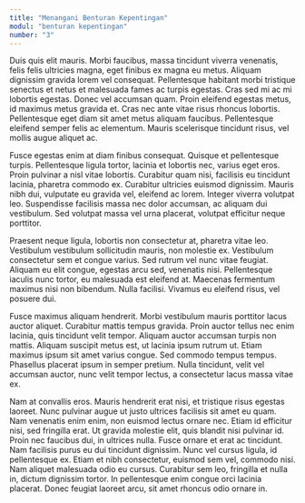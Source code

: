 ```yaml
---
title: "Menangani Benturan Kepentingan"
modul: "benturan kepentingan"
number: "3"
---
```


Duis quis elit mauris. Morbi faucibus, massa tincidunt viverra venenatis, felis felis ultricies magna, eget finibus ex magna eu metus. Aliquam dignissim gravida lorem vel consequat. Pellentesque habitant morbi tristique senectus et netus et malesuada fames ac turpis egestas. Cras sed mi ac mi lobortis egestas. Donec vel accumsan quam. Proin eleifend egestas metus, id maximus metus gravida et. Cras nec ante vitae risus rhoncus lobortis. Pellentesque eget diam sit amet metus aliquam faucibus. Pellentesque eleifend semper felis ac elementum. Mauris scelerisque tincidunt risus, vel mollis augue aliquet ac.

Fusce egestas enim at diam finibus consequat. Quisque et pellentesque turpis. Pellentesque ligula tortor, lacinia et lobortis nec, varius eget eros. Proin pulvinar a nisl vitae lobortis. Curabitur quam nisi, facilisis eu tincidunt lacinia, pharetra commodo ex. Curabitur ultricies euismod dignissim. Mauris nibh dui, vulputate eu gravida vel, eleifend ac lorem. Integer viverra volutpat leo. Suspendisse facilisis massa nec dolor accumsan, ac aliquam dui vestibulum. Sed volutpat massa vel urna placerat, volutpat efficitur neque porttitor.

Praesent neque ligula, lobortis non consectetur at, pharetra vitae leo. Vestibulum vestibulum sollicitudin mauris, non molestie ex. Vestibulum consectetur sem et congue varius. Sed rutrum vel nunc vitae feugiat. Aliquam eu elit congue, egestas arcu sed, venenatis nisi. Pellentesque iaculis nunc tortor, eu malesuada est eleifend at. Maecenas fermentum maximus nisi non bibendum. Nulla facilisi. Vivamus eu eleifend risus, vel posuere dui.

Fusce maximus aliquam hendrerit. Morbi vestibulum mauris porttitor lacus auctor aliquet. Curabitur mattis tempus gravida. Proin auctor tellus nec enim lacinia, quis tincidunt velit tempor. Aliquam auctor accumsan turpis non mattis. Aliquam suscipit metus est, ut lacinia ipsum rutrum ut. Etiam maximus ipsum sit amet varius congue. Sed commodo tempus tempus. Phasellus placerat ipsum in semper pretium. Nulla tincidunt, velit vel accumsan auctor, nunc velit tempor lectus, a consectetur lacus massa vitae ex.

Nam at convallis eros. Mauris hendrerit erat nisi, et tristique risus egestas laoreet. Nunc pulvinar augue ut justo ultrices facilisis sit amet eu quam. Nam venenatis enim enim, non euismod lectus ornare nec. Etiam id efficitur nisi, sed fringilla erat. Ut gravida molestie elit, quis blandit nisi pulvinar id. Proin nec faucibus dui, in ultrices nulla. Fusce ornare et erat ac tincidunt. Nam facilisis purus eu dui tincidunt dignissim. Nunc vel cursus ligula, id pellentesque ex. Etiam et nibh consectetur, euismod sem vel, commodo nisi. Nam aliquet malesuada odio eu cursus. Curabitur sem leo, fringilla et nulla in, dictum dignissim tortor. In pellentesque enim congue orci lacinia placerat. Donec feugiat laoreet arcu, sit amet rhoncus odio ornare in.
